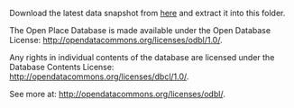 Download the latest data snapshot from [here](http://www.openplacedatabase.org/download) and extract it into this folder.

The Open Place Database is made available under the Open Database License: http://opendatacommons.org/licenses/odbl/1.0/. 

Any rights in individual contents of the database are licensed under the Database Contents License: http://opendatacommons.org/licenses/dbcl/1.0/.

See more at: http://opendatacommons.org/licenses/odbl/.
